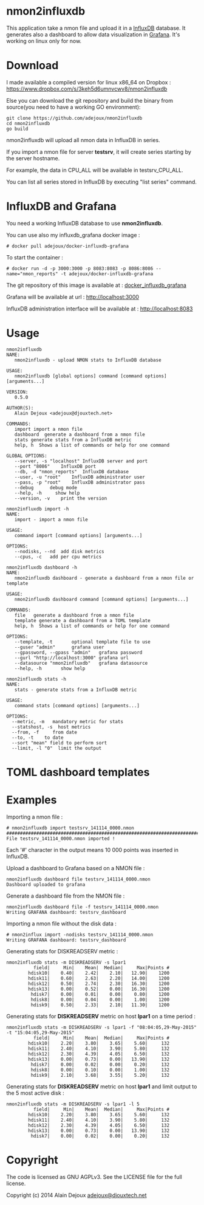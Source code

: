 nmon2influxdb
===========

This application take a nmon file and upload it in a [InfluxDB](influxdb.com) database.
It generates also a dashboard to allow data visualization in [Grafana](http://grafana.org/).
It's working on linux only for now.

Download
========

I made available a compiled version for linux x86_64 on Dropbox : https://www.dropbox.com/s/3keh5d6umnvcwv8/nmon2influxdb

Else you can download the git repository and build the binary from source(you need to have a working GO environment):

~~~
git clone https://github.com/adejoux/nmon2influxdb
cd nmon2influxdb
go build
~~~

nmon2influxdb will upload all nmon data in InfluxDB in series.

If you import a nmon file for server **testsrv**, it will create series starting by the server hostname.

For example, the data in CPU_ALL will be available in testsrv_CPU_ALL.

You can list all series stored in InfluxDB by executing "list series" command.

InfluxDB and Grafana
====================

You need a working InfluxDB database to use **nmon2influxdb**.

You can use also my influxdb_grafana docker image :

    # docker pull adejoux/docker-influxdb-grafana

To start the container :

    # docker run -d -p 3000:3000 -p 8083:8083 -p 8086:8086 --name="nmon_reports" -t adejoux/docker-influxdb-grafana

The git repository of this image is available at : [docker_influxdb_grafana](https://github.com/adejoux/docker_influxdb_grafana)

Grafana will be available at url : [http://localhost:3000](http://localhost:3000)

InfluxDB administration interface will be available at : [http://localhost:8083](http://localhost:8083)


Usage
=======

~~~
nmon2influxdb
NAME:
   nmon2influxdb - upload NMON stats to InfluxDB database

USAGE:
   nmon2influxdb [global options] command [command options] [arguments...]

VERSION:
   0.5.0

AUTHOR(S):
   Alain Dejoux <adejoux@djouxtech.net>

COMMANDS:
   import import a nmon file
   dashboard  generate a dashboard from a nmon file
   stats generate stats from a InfluxDB metric
   help, h  Shows a list of commands or help for one command

GLOBAL OPTIONS:
   --server, -s "localhost" InfluxDB server and port
   --port "8086"    InfluxDB port
   --db, -d "nmon_reports"  InfluxDB database
   --user, -u "root"    InfluxDB administrator user
   --pass, -p "root"    InfluxDB administrator pass
   --debug      debug mode
   --help, -h     show help
   --version, -v    print the version
~~~

~~~
nmon2influxdb import -h
NAME:
   import - import a nmon file

USAGE:
   command import [command options] [arguments...]

OPTIONS:
   --nodisks, --nd  add disk metrics
   --cpus, -c   add per cpu metrics
~~~

~~~
nmon2influxdb dashboard -h
NAME:
   nmon2influxdb dashboard - generate a dashboard from a nmon file or template

USAGE:
   nmon2influxdb dashboard command [command options] [arguments...]

COMMANDS:
   file   generate a dashboard from a nmon file
   template generate a dashboard from a TOML template
   help, h  Shows a list of commands or help for one command

OPTIONS:
   --template, -t       optional template file to use
   --guser "admin"      grafana user
   --gpassword, --gpass "admin"   grafana password
   --gurl "http://localhost:3000" grafana url
   --datasource "nmon2influxdb"   grafana datasource
   --help, -h       show help
~~~

~~~
nmon2influxdb stats -h
NAME:
   stats - generate stats from a InfluxDB metric

USAGE:
   command stats [command options] [arguments...]

OPTIONS:
  --metric, -m   mandatory metric for stats
  --statshost, -s  host metrics
  --from, -f     from date
  --to, -t    to date
  --sort "mean" field to perform sort
  --limit, -l "0"  limit the output

~~~

TOML dashboard templates
========================

Examples
========

Importing a nmon file :

~~~
# nmon2influxdb import testsrv_141114_0000.nmon
##################################################################################
File testsrv_141114_0000.nmon imported !
~~~

Each '#' character in the output means 10 000 points was inserted in InfluxDB.

Upload a dashboard to Grafana based on a NMON file :
~~~
nmon2influxdb dashboard file testsrv_141114_0000.nmon
Dashboard uploaded to grafana
~~~

Generate a dashboard file from the NMON file :
~~~
nmon2influxdb dashboard file -f testsrv_141114_0000.nmon
Writing GRAFANA dashboard: testsrv_dashboard
~~~

Importing a nmon file without the disk data :
~~~
# nmon2influx import -nodisks testsrv_141114_0000.nmon
Writing GRAFANA dashboard: testsrv_dashboard
~~~

Generating stats for DISKREADSERV metric :
~~~
nmon2influxdb stats -m DISKREADSERV -s lpar1
          field|     Min|    Mean|  Median|     Max|Points #
        hdisk10|    0.40|    2.42|    2.10|   12.90|    1200
        hdisk11|    0.60|    2.63|    2.20|   14.00|    1200
        hdisk12|    0.50|    2.74|    2.30|   16.30|    1200
        hdisk13|    0.00|    0.52|    0.00|   16.30|    1200
         hdisk7|    0.00|    0.01|    0.00|    0.80|    1200
         hdisk8|    0.00|    0.04|    0.00|    1.00|    1200
         hdisk9|    0.50|    2.33|    2.10|   11.30|    1200
~~~

Generating stats for **DISKREADSERV** metric on host **lpar1** on a time period :
~~~
nmon2influxdb stats -m DISKREADSERV -s lpar1 -f "08:04:05,29-May-2015" -t "15:04:05,29-May-2015"
          field|     Min|    Mean|  Median|     Max|Points #
        hdisk10|    2.20|    3.80|    3.65|    5.60|     132
        hdisk11|    2.40|    4.10|    3.90|    5.80|     132
        hdisk12|    2.30|    4.39|    4.05|    6.50|     132
        hdisk13|    0.00|    0.73|    0.00|   13.90|     132
         hdisk7|    0.00|    0.02|    0.00|    0.20|     132
         hdisk8|    0.00|    0.10|    0.00|    1.00|     132
         hdisk9|    2.10|    3.68|    3.55|    5.20|     132
~~~

Generating stats for **DISKREADSERV** metric on host **lpar1** and limit output to the 5 most active disk :

~~~
nmon2influxdb stats -m DISKREADSERV -s lpar1 -l 5
          field|     Min|    Mean|  Median|     Max|Points #
        hdisk10|    2.20|    3.80|    3.65|    5.60|     132
        hdisk11|    2.40|    4.10|    3.90|    5.80|     132
        hdisk12|    2.30|    4.39|    4.05|    6.50|     132
        hdisk13|    0.00|    0.73|    0.00|   13.90|     132
         hdisk7|    0.00|    0.02|    0.00|    0.20|     132
~~~



Copyright
==========

The code is licensed as GNU AGPLv3. See the LICENSE file for the full license.

Copyright (c) 2014 Alain Dejoux <adejoux@djouxtech.net>
